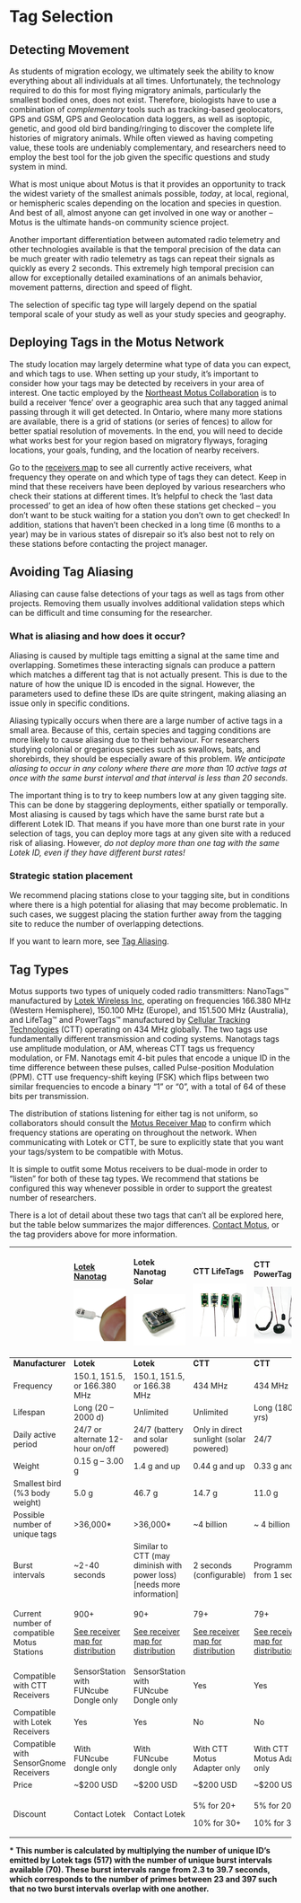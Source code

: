 # Tag Selection

## Detecting Movement

As students of migration ecology, we ultimately seek the ability to know everything about all individuals at all times. Unfortunately, the technology required to do this for most flying migratory animals, particularly the smallest bodied ones, does not exist. Therefore, biologists have to use a combination of _complementary_ tools such as tracking-based geolocators, GPS and GSM, GPS and Geolocation data loggers, as well as isoptopic, genetic, and good old bird banding/ringing to discover the complete life histories of migratory animals. While often viewed as having competing value, these tools are undeniably complementary, and researchers need to employ the best tool for the job given the specific questions and study system in mind.

What is most unique about Motus is that it provides an opportunity to track the widest variety of the smallest animals possible, _today_, at local, regional, or hemispheric scales depending on the location and species in question. And best of all, almost anyone can get involved in one way or another – Motus is the ultimate hands-on community science project.

Another important differentiation between automated radio telemetry and other technologies available is that the temporal precision of the data can be much greater with radio telemetry as tags can repeat their signals as quickly as every 2 seconds. This extremely high temporal precision can allow for exceptionally detailed examinations of an animals behavior, movement patterns, direction and speed of flight.

The selection of specific tag type will largely depend on the spatial temporal scale of your study as well as your study species and geography.

## Deploying Tags in the Motus Network

The study location may largely determine what type of data you can expect, and which tags to use. When setting up your study, it’s important to consider how your tags may be detected by receivers in your area of interest. One tactic employed by the [Northeast Motus Collaboration](https://www.northeastmotus.com/) is to build a receiver ‘fence’ over a geographic area such that any tagged animal passing through it will get detected. In Ontario, where many more stations are available, there is a grid of stations \(or series of fences\) to allow for better spatial resolution of movements. In the end, you will need to decide what works best for your region based on migratory flyways, foraging locations, your goals, funding, and the location of nearby receivers.

Go to the [receivers map](https://motus.org/data/receiversMap) to see all currently active receivers, what frequency they operate on and which type of tags they can detect. Keep in mind that these receivers have been deployed by various researchers who check their stations at different times. It’s helpful to check the ‘last data processed’ to get an idea of how often these stations get checked – you don’t want to be stuck waiting for a station you don’t own to get checked! In addition, stations that haven’t been checked in a long time \(6 months to a year\) may be in various states of disrepair so it’s also best not to rely on these stations before contacting the project manager.

## Avoiding Tag Aliasing

Aliasing can cause false detections of your tags as well as tags from other projects. Removing them usually involves additional validation steps which can be difficult and time consuming for the researcher.

### What is aliasing and how does it occur?

Aliasing is caused by multiple tags emitting a signal at the same time and overlapping. Sometimes these interacting signals can produce a pattern which matches a different tag that is not actually present. This is due to the nature of how the unique ID is encoded in the signal. However, the parameters used to define these IDs are quite stringent, making aliasing an issue only in specific conditions.

Aliasing typically occurs when there are a large number of active tags in a small area. Because of this, certain species and tagging conditions are more likely to cause aliasing due to their behaviour. For researchers studying colonial or gregarious species such as swallows, bats, and shorebirds, they should be especially aware of this problem. _We anticipate aliasing to occur in any colony where there are more than 10 active tags at once with the same burst interval and that interval is less than 20 seconds._

The important thing is to try to keep numbers low at any given tagging site. This can be done by staggering deployments, either spatially or temporally. Most aliasing is caused by tags which have the same burst rate but a different Lotek ID. That means if you have more than one burst rate in your selection of tags, you can deploy more tags at any given site with a reduced risk of aliasing. However, _do not deploy more than one tag with the same Lotek ID, even if they have different burst rates!_

### Strategic station placement

We recommend placing stations close to your tagging site, but in conditions where there is a high potential for aliasing that may become problematic. In such cases, we suggest placing the station further away from the tagging site to reduce the number of overlapping detections.

If you want to learn more, see [Tag Aliasing](tag-aliasing.md).

## Tag Types

Motus supports two types of uniquely coded radio transmitters: NanoTags™ manufactured by [Lotek Wireless Inc](http://lotek.com/), operating on frequencies 166.380 MHz \(Western Hemisphere\), 150.100 MHz \(Europe\), and 151.500 MHz \(Australia\), and LifeTag™ and PowerTags™ manufactured by [Cellular Tracking Technologies](http://www.celltracktech.com/) \(CTT\) operating on 434 MHz globally. The two tags use fundamentally different transmission and coding systems. Nanotags tags use amplitude modulation, or AM, whereas CTT tags us frequency modulation, or FM. Nanotags emit 4-bit pules that encode a unique ID in the time difference between these pulses, called Pulse-position Modulation \(PPM\). CTT use frequency-shift keying \(FSK\) which flips between two similar frequencies to encode a binary “1” or “0”, with a total of 64 of these bits per transmission.

The distribution of stations listening for either tag is not uniform, so collaborators should consult the [Motus Receiver Map](https://motus.org/data/receiversMap/) to confirm which frequency stations are operating on throughout the network. When communicating with Lotek or CTT, be sure to explicitly state that you want your tags/system to be compatible with Motus.

It is simple to outfit some Motus receivers to be dual-mode in order to “listen” for both of these tag types. We recommend that stations be configured this way whenever possible in order to support the greatest number of researchers.

There is a lot of detail about these two tags that can’t all be explored here, but the table below summarizes the major differences. [Contact Motus](https://motus.org/contact), or the tag providers above for more information.

<table>
  <thead>
    <tr>
      <th style="text-align:left"></th>
      <th style="text-align:left">
        <p><a href="https://www.lotek.com/products/nanotags/"><b>Lotek Nanotag</b></a>
        </p>
        <p>
          <img src=".gitbook/assets/lotek-nanotag.jpg" alt="Lotek Nanotag" />
        </p>
      </th>
      <th style="text-align:left">
        <p><b>Lotek Nanotag Solar</b>
        </p>
        <p>
          <img src=".gitbook/assets/lotek-nanotag-solar.jpg" alt="Lotek Nanotag Solar"
          />
        </p>
      </th>
      <th style="text-align:left">
        <p><b>CTT LifeTags</b>
        </p>
        <p>
          <img src=".gitbook/assets/ctt-lifetag.png" alt="CTT LifeTags" />
        </p>
      </th>
      <th style="text-align:left">
        <p><b>CTT PowerTags</b>
        </p>
        <p>
          <img src=".gitbook/assets/ctt-powertag.png" alt="CTT PowerTags" />
        </p>
      </th>
    </tr>
  </thead>
  <tbody>
    <tr>
      <td style="text-align:left"><b>Manufacturer</b>
      </td>
      <td style="text-align:left"><b>Lotek</b>
      </td>
      <td style="text-align:left"><b>Lotek</b>
      </td>
      <td style="text-align:left"><b>CTT</b>
      </td>
      <td style="text-align:left"><b>CTT</b>
      </td>
    </tr>
    <tr>
      <td style="text-align:left">Frequency</td>
      <td style="text-align:left">150.1, 151.5, or 166.380 MHz</td>
      <td style="text-align:left">150.1, 151.5, or 166.38 MHz</td>
      <td style="text-align:left">434 MHz</td>
      <td style="text-align:left">434 MHz</td>
    </tr>
    <tr>
      <td style="text-align:left">Lifespan</td>
      <td style="text-align:left">Long (20 &#x2013; 2000 d)</td>
      <td style="text-align:left">Unlimited</td>
      <td style="text-align:left">Unlimited</td>
      <td style="text-align:left">Long (180 d to yrs)</td>
    </tr>
    <tr>
      <td style="text-align:left">Daily active period</td>
      <td style="text-align:left">24/7 or alternate 12-hour on/off</td>
      <td style="text-align:left">24/7 (battery and solar powered)</td>
      <td style="text-align:left">Only in direct sunlight (solar powered)</td>
      <td style="text-align:left">24/7</td>
    </tr>
    <tr>
      <td style="text-align:left">Weight</td>
      <td style="text-align:left">0.15 g &#x2013; 3.00 g</td>
      <td style="text-align:left">1.4 g and up</td>
      <td style="text-align:left">0.44 g and up</td>
      <td style="text-align:left">0.33 g and up</td>
    </tr>
    <tr>
      <td style="text-align:left">Smallest bird (%3 body weight)</td>
      <td style="text-align:left">5.0 g</td>
      <td style="text-align:left">46.7 g</td>
      <td style="text-align:left">14.7 g</td>
      <td style="text-align:left">11.0 g</td>
    </tr>
    <tr>
      <td style="text-align:left">Possible number of unique tags</td>
      <td style="text-align:left">&gt;36,000*</td>
      <td style="text-align:left">&gt;36,000*</td>
      <td style="text-align:left">~4 billion</td>
      <td style="text-align:left">~ 4 billion</td>
    </tr>
    <tr>
      <td style="text-align:left">Burst intervals</td>
      <td style="text-align:left">~2-40 seconds</td>
      <td style="text-align:left">Similar to CTT (may diminish with power loss) [needs more information]</td>
      <td
      style="text-align:left">2 seconds (configurable)</td>
        <td style="text-align:left">Programmable: from 1 sec up</td>
    </tr>
    <tr>
      <td style="text-align:left">Current number of compatible Motus Stations</td>
      <td style="text-align:left">
        <p>900+</p>
        <p><a href="https://motus.org/data/receiversMap/">See receiver map for distribution</a>
        </p>
      </td>
      <td style="text-align:left">
        <p>90+</p>
        <p><a href="https://motus.org/data/receiversMap/">See receiver map for distribution</a>
        </p>
      </td>
      <td style="text-align:left">
        <p>79+</p>
        <p><a href="https://motus.org/data/receiversMap/">See receiver map for distribution</a>
        </p>
      </td>
      <td style="text-align:left">
        <p>79+</p>
        <p><a href="https://motus.org/data/receiversMap/">See receiver map for distribution</a>
        </p>
      </td>
    </tr>
    <tr>
      <td style="text-align:left">Compatible with CTT Receivers</td>
      <td style="text-align:left">SensorStation with FUNcube Dongle only</td>
      <td style="text-align:left">SensorStation with FUNcube Dongle only</td>
      <td style="text-align:left">Yes</td>
      <td style="text-align:left">Yes</td>
    </tr>
    <tr>
      <td style="text-align:left">Compatible with Lotek Receivers</td>
      <td style="text-align:left">Yes</td>
      <td style="text-align:left">Yes</td>
      <td style="text-align:left">No</td>
      <td style="text-align:left">No</td>
    </tr>
    <tr>
      <td style="text-align:left">Compatible with SensorGnome Receivers</td>
      <td style="text-align:left">With FUNcube dongle only</td>
      <td style="text-align:left">With FUNcube dongle only</td>
      <td style="text-align:left">With CTT Motus Adapter only</td>
      <td style="text-align:left">With CTT Motus Adapter only</td>
    </tr>
    <tr>
      <td style="text-align:left">Price</td>
      <td style="text-align:left">~$200 USD</td>
      <td style="text-align:left">~$200 USD</td>
      <td style="text-align:left">~$200 USD</td>
      <td style="text-align:left">~$200 USD</td>
    </tr>
    <tr>
      <td style="text-align:left">Discount</td>
      <td style="text-align:left">Contact Lotek</td>
      <td style="text-align:left">Contact Lotek</td>
      <td style="text-align:left">
        <p>5% for 20+</p>
        <p>10% for 30+</p>
      </td>
      <td style="text-align:left">
        <p>5% for 20+</p>
        <p>10% for 30+</p>
      </td>
    </tr>
  </tbody>
</table>

**\* This number is calculated by multiplying the number of unique ID’s emitted by Lotek tags \(517\) with the number of unique burst intervals available \(70\). These burst intervals range from 2.3 to 39.7 seconds, which corresponds to the number of primes between 23 and 397 such that no two burst intervals overlap with one another.**

